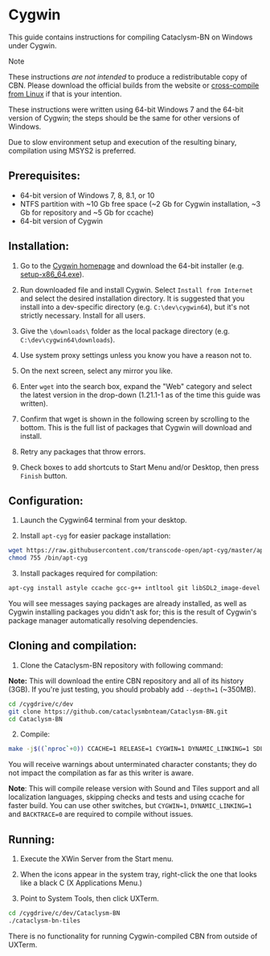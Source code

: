 # Cygwin

This guide contains instructions for compiling Cataclysm-BN on Windows under Cygwin.

> [!NOTE]
> These instructions _are not intended_ to produce a redistributable copy of CBN. Please download the
> official builds from the website or
> [cross-compile from Linux](./makefile.md#cross-compile-to-windows-from-linux) if that is your
> intention.

These instructions were written using 64-bit Windows 7 and the 64-bit version of Cygwin; the steps
should be the same for other versions of Windows.

Due to slow environment setup and execution of the resulting binary, compilation using MSYS2 is
preferred.

## Prerequisites:

- 64-bit version of Windows 7, 8, 8.1, or 10
- NTFS partition with ~10 Gb free space (~2 Gb for Cygwin installation, ~3 Gb for repository and ~5
  Gb for ccache)
- 64-bit version of Cygwin

## Installation:

1. Go to the [Cygwin homepage](https://cygwin.com/) and download the 64-bit installer (e.g.
   [setup-x86_64.exe](https://cygwin.com/setup-x86_64.exe)).

2. Run downloaded file and install Cygwin. Select `Install from Internet` and select the desired
   installation directory. It is suggested that you install into a dev-specific directory (e.g.
   `C:\dev\cygwin64`), but it's not strictly necessary. Install for all users.

3. Give the `\downloads\` folder as the local package directory (e.g. `C:\dev\cygwin64\downloads`).

4. Use system proxy settings unless you know you have a reason not to.

5. On the next screen, select any mirror you like.

6. Enter `wget` into the search box, expand the "Web" category and select the latest version in the
   drop-down (1.21.1-1 as of the time this guide was written).

7. Confirm that wget is shown in the following screen by scrolling to the bottom. This is the full
   list of packages that Cygwin will download and install.

8. Retry any packages that throw errors.

9. Check boxes to add shortcuts to Start Menu and/or Desktop, then press `Finish` button.

## Configuration:

1. Launch the Cygwin64 terminal from your desktop.

2. Install `apt-cyg` for easier package installation:

```bash
wget https://raw.githubusercontent.com/transcode-open/apt-cyg/master/apt-cyg -O /bin/apt-cyg
chmod 755 /bin/apt-cyg
```

3. Install packages required for compilation:

```bash
apt-cyg install astyle ccache gcc-g++ intltool git libSDL2_image-devel libSDL2_mixer-devel libSDL2_ttf-devel make xinit
```

You will see messages saying packages are already installed, as well as Cygwin installing packages
you didn't ask for; this is the result of Cygwin's package manager automatically resolving
dependencies.

## Cloning and compilation:

1. Clone the Cataclysm-BN repository with following command:

**Note:** This will download the entire CBN repository and all of its history (3GB). If you're just
testing, you should probably add `--depth=1` (~350MB).

```bash
cd /cygdrive/c/dev
git clone https://github.com/cataclysmbnteam/Cataclysm-BN.git
cd Cataclysm-BN
```

2. Compile:

```bash
make -j$((`nproc`+0)) CCACHE=1 RELEASE=1 CYGWIN=1 DYNAMIC_LINKING=1 SDL=1 TILES=1 SOUND=1 LANGUAGES=all LINTJSON=0 ASTYLE=0 BACKTRACE=0 RUNTESTS=0
```

You will receive warnings about unterminated character constants; they do not impact the compilation
as far as this writer is aware.

**Note**: This will compile release version with Sound and Tiles support and all localization
languages, skipping checks and tests and using ccache for faster build. You can use other switches,
but `CYGWIN=1`, `DYNAMIC_LINKING=1` and `BACKTRACE=0` are required to compile without issues.

## Running:

1. Execute the XWin Server from the Start menu.

2. When the icons appear in the system tray, right-click the one that looks like a black C (X
   Applications Menu.)

3. Point to System Tools, then click UXTerm.

```bash
cd /cygdrive/c/dev/Cataclysm-BN
./cataclysm-bn-tiles
```

There is no functionality for running Cygwin-compiled CBN from outside of UXTerm.
